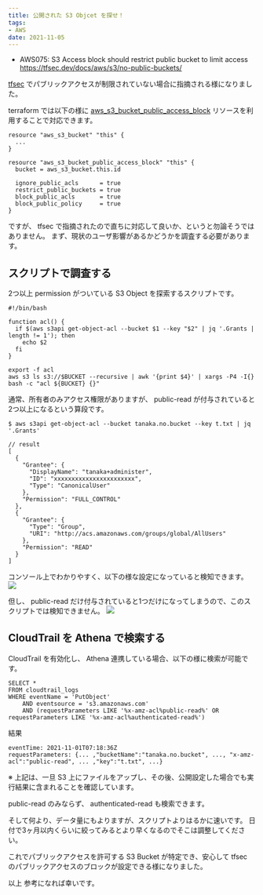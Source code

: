 ```yaml
---
title: 公開された S3 Objcet を探せ！
tags:
- AWS
date: 2021-11-05
---
```


* AWS075: S3 Access block should restrict public bucket to limit access
  https://tfsec.dev/docs/aws/s3/no-public-buckets/


[tfsec](https://tfsec.dev/) でパブリックアクセスが制限されていない場合に指摘される様になりました。


terraform では以下の様に [aws_s3_bucket_public_access_block](https://registry.terraform.io/providers/hashicorp/aws/latest/docs/resources/s3_bucket_public_access_block) リソースを利用することで対応できます。

```
resource "aws_s3_bucket" "this" {
  ...
}

resource "aws_s3_bucket_public_access_block" "this" {
  bucket = aws_s3_bucket.this.id

  ignore_public_acls      = true
  restrict_public_buckets = true
  block_public_acls       = true
  block_public_policy     = true
}
```

ですが、 tfsec で指摘されたので直ちに対応して良いか、というと勿論そうではありません。
まず、現状のユーザ影響があるかどうかを調査する必要があります。

## スクリプトで調査する

2つ以上 permission がついている S3 Object を探索するスクリプトです。

```shell
#!/bin/bash

function acl() {
  if $(aws s3api get-object-acl --bucket $1 --key "$2" | jq '.Grants | length != 1'); then
    echo $2
  fi
}

export -f acl
aws s3 ls s3://$BUCKET --recursive | awk '{print $4}' | xargs -P4 -I{} bash -c "acl ${BUCKET} {}"
```

通常、所有者のみアクセス権限がありますが、 public-read が付与されていると2つ以上になるという算段です。

```console
$ aws s3api get-object-acl --bucket tanaka.no.bucket --key t.txt | jq '.Grants'

// result
[
  {
    "Grantee": {
      "DisplayName": "tanaka+administer",
      "ID": "xxxxxxxxxxxxxxxxxxxxxxx",
      "Type": "CanonicalUser"
    },
    "Permission": "FULL_CONTROL"
  },
  {
    "Grantee": {
      "Type": "Group",
      "URI": "http://acs.amazonaws.com/groups/global/AllUsers"
    },
    "Permission": "READ"
  }
]
```

コンソール上でわかりやすく、以下の様な設定になっていると検知できます。
![](https://i.imgur.com/IDCeTqO.png)

但し、 public-read だけ付与されていると1つだけになってしまうので、このスクリプトでは検知できません。
![](https://i.imgur.com/Yy8FIw6.png)

## CloudTrail を Athena で検索する

CloudTrail を有効化し、 Athena 連携している場合、以下の様に検索が可能です。

```
SELECT *
FROM cloudtrail_logs
WHERE eventName = 'PutObject'
	AND eventsource = 's3.amazonaws.com'
	AND (requestParameters LIKE '%x-amz-acl%public-read%' OR requestParameters LIKE '%x-amz-acl%authenticated-read%')
```

結果
```
eventTime: 2021-11-01T07:18:36Z
requestParameters: {... ,"bucketName":"tanaka.no.bucket", ..., "x-amz-acl":"public-read", ... ,"key":"t.txt", ...}
```

※ 上記は、一旦 S3 上にファイルをアップし、その後、公開設定した場合でも実行結果に含まれることを確認しています。

public-read のみならず、 authenticated-read も検索できます。

そして何より、データ量にもよりますが、スクリプトよりはるかに速いです。
日付で3ヶ月以内くらいに絞ってみるとより早くなるのでそこは調整してください。


これでパブリックアクセスを許可する S3 Bucket が特定でき、安心して tfsec のパブリックアクセスのブロックが設定できる様になりました。


以上
参考になれば幸いです。
